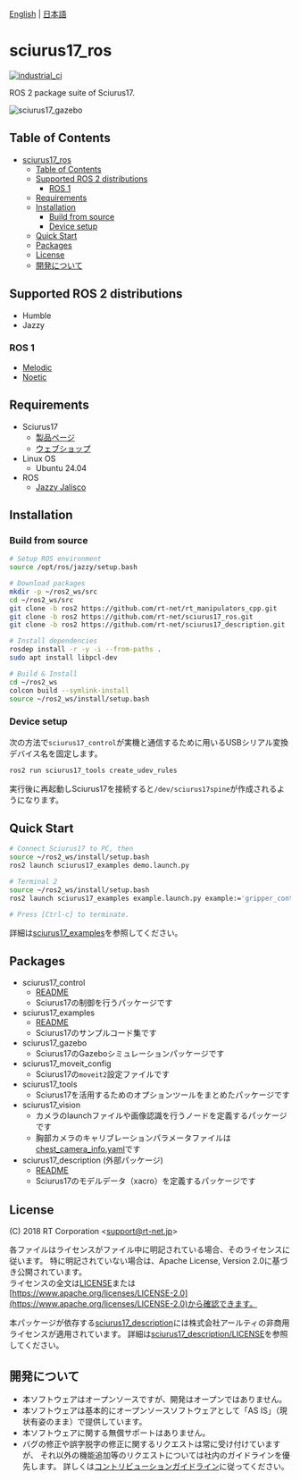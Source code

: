 [English](README.en.md) | [日本語](README.md)

# sciurus17_ros

[![industrial_ci](https://github.com/rt-net/sciurus17_ros/actions/workflows/industrial_ci.yml/badge.svg?branch=ros2)](https://github.com/rt-net/sciurus17_ros/actions/workflows/industrial_ci.yml)

ROS 2 package suite of Sciurus17.

![sciurus17_gazebo](https://rt-net.github.io/images/sciurus17/sciurus17_gazebo2.png "sciurus17_gazebo")

## Table of Contents

- [sciurus17\_ros](#sciurus17_ros)
  - [Table of Contents](#table-of-contents)
  - [Supported ROS 2 distributions](#supported-ros-2-distributions)
    - [ROS 1](#ros-1)
  - [Requirements](#requirements)
  - [Installation](#installation)
    - [Build from source](#build-from-source)
    - [Device setup](#device-setup)
  - [Quick Start](#quick-start)
  - [Packages](#packages)
  - [License](#license)
  - [開発について](#開発について)

## Supported ROS 2 distributions

- Humble
- Jazzy

### ROS 1

- [Melodic](https://github.com/rt-net/sciurus17_ros/tree/master)
- [Noetic](https://github.com/rt-net/sciurus17_ros/tree/master)

## Requirements

- Sciurus17
  - [製品ページ](https://www.rt-net.jp/products/sciurus17)
  - [ウェブショップ](https://www.rt-shop.jp/index.php?main_page=product_info&products_id=3895)
- Linux OS
  - Ubuntu 24.04
- ROS
  - [Jazzy Jalisco](https://docs.ros.org/en/jazzy/Installation.html)

## Installation

### Build from source

```sh
# Setup ROS environment
source /opt/ros/jazzy/setup.bash

# Download packages
mkdir -p ~/ros2_ws/src
cd ~/ros2_ws/src
git clone -b ros2 https://github.com/rt-net/rt_manipulators_cpp.git
git clone -b ros2 https://github.com/rt-net/sciurus17_ros.git
git clone -b ros2 https://github.com/rt-net/sciurus17_description.git

# Install dependencies
rosdep install -r -y -i --from-paths .
sudo apt install libpcl-dev

# Build & Install
cd ~/ros2_ws
colcon build --symlink-install
source ~/ros2_ws/install/setup.bash
```

### Device setup

次の方法で`sciurus17_control`が実機と通信するために用いるUSBシリアル変換デバイス名を固定します。

```sh
ros2 run sciurus17_tools create_udev_rules
```

実行後に再起動しSciurus17を接続すると`/dev/sciurus17spine`が作成されるようになります。

## Quick Start

```sh
# Connect Sciurus17 to PC, then
source ~/ros2_ws/install/setup.bash
ros2 launch sciurus17_examples demo.launch.py
```

```sh
# Terminal 2
source ~/ros2_ws/install/setup.bash
ros2 launch sciurus17_examples example.launch.py example:='gripper_control'

# Press [Ctrl-c] to terminate.
```

詳細は[sciurus17_examples](./sciurus17_examples/README.md)を参照してください。

## Packages

- sciurus17_control
  - [README](./sciurus17_control/README.md)
  - Sciurus17の制御を行うパッケージです
- sciurus17_examples
  - [README](./sciurus17_examples/README.md)
  - Sciurus17のサンプルコード集です  
- sciurus17_gazebo
  - Sciurus17のGazeboシミュレーションパッケージです
- sciurus17_moveit_config
  - Sciurus17の`moveit2`設定ファイルです
- sciurus17_tools
  - Sciurus17を活用するためのオプションツールをまとめたパッケージです
- sciurus17_vision
  - カメラのlaunchファイルや画像認識を行うノードを定義するパッケージです
  - 胸部カメラのキャリブレーションパラメータファイルは[chest_camera_info.yaml](./sciurus17_vision/config/chest_camera_info.yaml)です
- sciurus17_description (外部パッケージ)
  - [README](https://github.com/rt-net/sciurus17_description/blob/ros2/README.md)
  - Sciurus17のモデルデータ（xacro）を定義するパッケージです

## License

(C) 2018 RT Corporation \<support@rt-net.jp\>

各ファイルはライセンスがファイル中に明記されている場合、そのライセンスに従います。
特に明記されていない場合は、Apache License, Version 2.0に基づき公開されています。  
ライセンスの全文は[LICENSE](./LICENSE)または[https://www.apache.org/licenses/LICENSE-2.0](https://www.apache.org/licenses/LICENSE-2.0)から確認できます。

本パッケージが依存する[sciurus17_description](https://github.com/rt-net/sciurus17_description/tree/ros2)には株式会社アールティの非商用ライセンスが適用されています。
詳細は[sciurus17_description/LICENSE](https://github.com/rt-net/sciurus17_description/blob/ros2/LICENSE)を参照してください。

## 開発について

- 本ソフトウェアはオープンソースですが、開発はオープンではありません。
- 本ソフトウェアは基本的にオープンソースソフトウェアとして「AS IS」（現状有姿のまま）で提供しています。
- 本ソフトウェアに関する無償サポートはありません。
- バグの修正や誤字脱字の修正に関するリクエストは常に受け付けていますが、
それ以外の機能追加等のリクエストについては社内のガイドラインを優先します。
詳しくは[コントリビューションガイドライン](./CONTRIBUTING.md)に従ってください。
